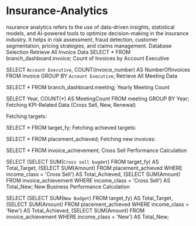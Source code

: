 # Insurance-Analytics
nsurance analytics refers to the use of data-driven insights, statistical models, and AI-powered tools to optimize decision-making in the insurance industry. It helps in risk assessment, fraud detection, customer segmentation, pricing strategies, and claims management.
Database Selection
Retrieve All Invoice Data
SELECT * FROM branch_dashboard.invoice;
Count of Invoices by Account Executive

SELECT 
  `Account Executive`,
  COUNT(invoice_number) AS NumberOfInvoices
FROM
  invoice
GROUP BY
  `Account Executive`;
Retrieve All Meeting Data

SELECT * FROM branch_dashboard.meeting;
Yearly Meeting Count

SELECT 
  Year,
  COUNT(*) AS MeetingCount
FROM
  meeting
GROUP BY
  Year;
Fetching KPI-Related Data (Cross Sell, New, Renewal)

Fetching targets:

SELECT * FROM target_fy;
Fetching achieved targets:

SELECT * FROM placement_achieved;
Fetching new invoices:

SELECT * FROM invoice_achievement;
Cross Sell Performance Calculation

SELECT 
  (SELECT SUM(`Cross sell bugdet`) FROM target_fy) AS Total_Target,
  (SELECT SUM(Amount) FROM placement_achieved WHERE income_class = 'Cross Sell') AS Total_Achieved,
  (SELECT SUM(Amount) FROM invoice_achievement WHERE income_class = 'Cross Sell') AS Total_New;
New Business Performance Calculation

SELECT 
  (SELECT SUM(`New Budget`) FROM target_fy) AS Total_Target,
  (SELECT SUM(Amount) FROM placement_achieved WHERE income_class = 'New') AS Total_Achieved,
  (SELECT SUM(Amount) FROM invoice_achievement WHERE income_class = 'New') AS Total_New;
